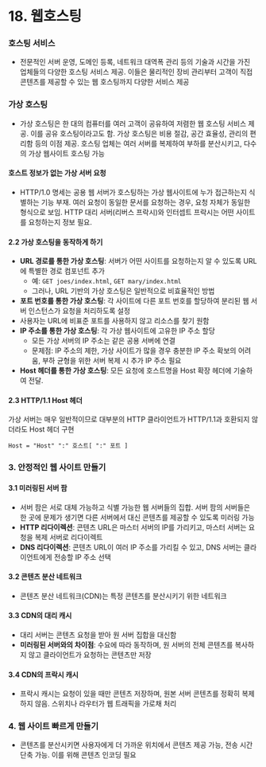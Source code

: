 # 18. 웹호스팅

### 호스팅 서비스
- 전문적인 서버 운영, 도메인 등록, 네트워크 대역폭 관리 등의 기술과 시간을 가진 업체들의 다양한 호스팅 서비스 제공. 이들은 물리적인 장비 관리부터 고객이 직접 콘텐츠를 제공할 수 있는 웹 호스팅까지 다양한 서비스 제공

### 가상 호스팅
- 가상 호스팅은 한 대의 컴퓨터를 여러 고객이 공유하여 저렴한 웹 호스팅 서비스 제공. 이를 공유 호스팅이라고도 함. 가상 호스팅은 비용 절감, 공간 효율성, 관리의 편리함 등의 이점 제공. 호스팅 업체는 여러 서버를 복제하여 부하를 분산시키고, 다수의 가상 웹사이트 호스팅 가능
#### 호스트 정보가 없는 가상 서버 요청
- HTTP/1.0 명세는 공용 웹 서버가 호스팅하는 가상 웹사이트에 누가 접근하는지 식별하는 기능 부재. 여러 요청이 동일한 문서를 요청하는 경우, 요청 자체가 동일한 형식으로 보임. HTTP 대리 서버(리버스 프락시)와 인터셉트 프락시는 어떤 사이트를 요청하는지 정보 필요.

#### 2.2 가상 호스팅을 동작하게 하기
- **URL 경로를 통한 가상 호스팅**: 서버가 어떤 사이트를 요청하는지 알 수 있도록 URL에 특별한 경로 컴포넌트 추가
  - 예: `GET joes/index.html`, `GET mary/index.html`
  - 그러나, URL 기반의 가상 호스팅은 일반적으로 비효율적인 방법
- **포트 번호를 통한 가상 호스팅**: 각 사이트에 다른 포트 번호를 할당하여 분리된 웹 서버 인스턴스가 요청을 처리하도록 설정
- 사용자는 URL에 비표준 포트를 사용하지 않고 리소스를 찾기 원함
- **IP 주소를 통한 가상 호스팅**: 각 가상 웹사이트에 고유한 IP 주소 할당
  - 모든 가상 서버의 IP 주소는 같은 공용 서버에 연결
  - 문제점: IP 주소의 제한, 가상 사이트가 많을 경우 충분한 IP 주소 확보의 어려움, 부하 균형을 위한 서버 복제 시 추가 IP 주소 필요
- **Host 헤더를 통한 가상 호스팅**: 모든 요청에 호스트명을 Host 확장 헤더에 기술하여 전달.

#### 2.3 HTTP/1.1 Host 헤더

가상 서버는 매우 일반적이므로 대부분의 HTTP 클라이언트가 HTTP/1.1과 호환되지 않더라도 Host 헤더 구현

```
Host = "Host" ":" 호스트[ ":" 포트 ]
```

### 3. 안정적인 웹 사이트 만들기
#### 3.1 미러링된 서버 팜
- 서버 팜은 서로 대체 가능하고 식별 가능한 웹 서버들의 집합. 서버 팜의 서버들은 한 곳에 문제가 생기면 다른 서버에서 대신 콘텐츠를 제공할 수 있도록 미러링 가능
- **HTTP 리다이렉션**: 콘텐츠 URL은 마스터 서버의 IP를 가리키고, 마스터 서버는 요청을 복제 서버로 리다이렉트
- **DNS 리다이렉션**: 콘텐츠 URL이 여러 IP 주소를 가리킬 수 있고, DNS 서버는 클라이언트에게 전송할 IP 주소 선택
#### 3.2 콘텐츠 분산 네트워크
- 콘텐츠 분산 네트워크(CDN)는 특정 콘텐츠를 분산시키기 위한 네트워크
#### 3.3 CDN의 대리 캐시
- 대리 서버는 콘텐츠 요청을 받아 원 서버 집합을 대신함
- **미러링된 서버와의 차이점**: 수요에 따라 동작하며, 원 서버의 전체 콘텐츠를 복사하지 않고 클라이언트가 요청하는 콘텐츠만 저장
#### 3.4 CDN의 프락시 캐시
- 프락시 캐시는 요청이 있을 때만 콘텐츠 저장하며, 원본 서버 콘텐츠를 정확히 복제하지 않음. 스위치나 라우터가 웹 트래픽을 가로채 처리
### 4. 웹 사이트 빠르게 만들기
- 콘텐츠를 분산시키면 사용자에게 더 가까운 위치에서 콘텐츠 제공 가능, 전송 시간 단축 가능. 이를 위해 콘텐츠 인코딩 필요

